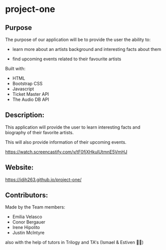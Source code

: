 # project-one

## Purpose

The purpose of our application will be to provide the user the ability to:

- learn more about an artists background and interesting facts about them

- find upcoming events related to their favourite artists


Built with:

- HTML
- Bootstrap CSS
- Javascript
- Ticket Master API
- The Audio DB API



## Description:

This application will provide the user to learn interesting facts and biography of their favorite artists. 

This will also provide information of their upcoming events. 

https://watch.screencastify.com/v/tF0fjXHkuIUtmnE5VmHJ


## Website: 
https://idjh263.github.io/project-one/

## Contributors: 

Made by the  Team members:

- Emilia Velasco
- Conor Bergauer
- Irene Hipolito
- Justin McIntyre

also with the help of tutors in Trilogy and TA's (Ismael & Estiven 👍🏼)
